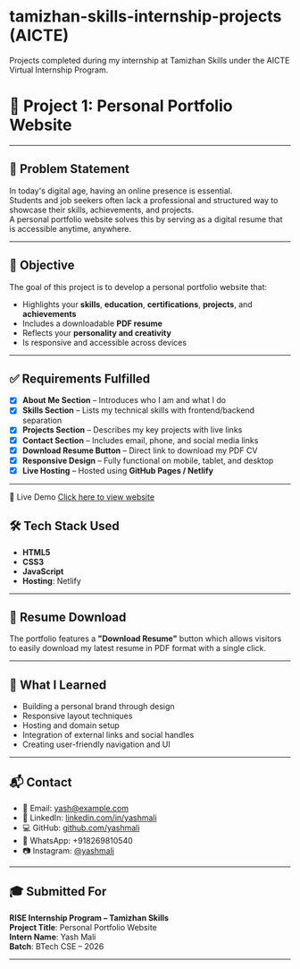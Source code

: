 # tamizhan-skills-internship-projects (AICTE)
Projects completed during my internship at Tamizhan Skills under the AICTE Virtual Internship Program.


# 💼 Project 1: Personal Portfolio Website

---

## 🧩 Problem Statement

In today's digital age, having an online presence is essential.  
Students and job seekers often lack a professional and structured way to showcase their skills, achievements, and projects.  
A personal portfolio website solves this by serving as a digital resume that is accessible anytime, anywhere.

---

## 🎯 Objective

The goal of this project is to develop a personal portfolio website that:
- Highlights your **skills**, **education**, **certifications**, **projects**, and **achievements**
- Includes a downloadable **PDF resume**
- Reflects your **personality and creativity**
- Is responsive and accessible across devices

---

## ✅ Requirements Fulfilled

- [x] **About Me Section** – Introduces who I am and what I do  
- [x] **Skills Section** – Lists my technical skills with frontend/backend separation  
- [x] **Projects Section** – Describes my key projects with live links  
- [x] **Contact Section** – Includes email, phone, and social media links  
- [x] **Download Resume Button** – Direct link to download my PDF CV  
- [x] **Responsive Design** – Fully functional on mobile, tablet, and desktop  
- [x] **Live Hosting** – Hosted using **GitHub Pages / Netlify**

---


🔗 Live Demo
[Click here to view website]( https://peaceful-kangaroo-1a7fec.netlify.app/)


## 🛠️ Tech Stack Used

- **HTML5**  
- **CSS3**  
- **JavaScript**   
- **Hosting**:   Netlify

---

 

## 📄 Resume Download

The portfolio features a **"Download Resume"** button which allows visitors to easily download my latest resume in PDF format with a single click.

---

## 🧠 What I Learned

- Building a personal brand through design  
- Responsive layout techniques  
- Hosting and domain setup  
- Integration of external links and social handles  
- Creating user-friendly navigation and UI

---

## 📬 Contact

- 📧 Email: yash@example.com  
- 💼 LinkedIn: [linkedin.com/in/yashmali](https://www.linkedin.com/in/yash-mali-21793a251/)  
- 💻 GitHub: [github.com/yashmali](https://github.com/yashmali1)  
- 📱 WhatsApp: +918269810540
- 📷 Instagram: [@yashmali](https://www.instagram.com/yash_shubham_mali/?igsh=MW1tMTQ3ZGZxNGl4ag%3D%3D#)

---

## 🎓 Submitted For

**RISE Internship Program – Tamizhan Skills**  
**Project Title**: Personal Portfolio Website  
**Intern Name**: Yash Mali  
**Batch**: BTech CSE – 2026

---



